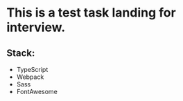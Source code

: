 # This is a test task landing for interview.

## Stack: 
- TypeScript
- Webpack
- Sass
- FontAwesome